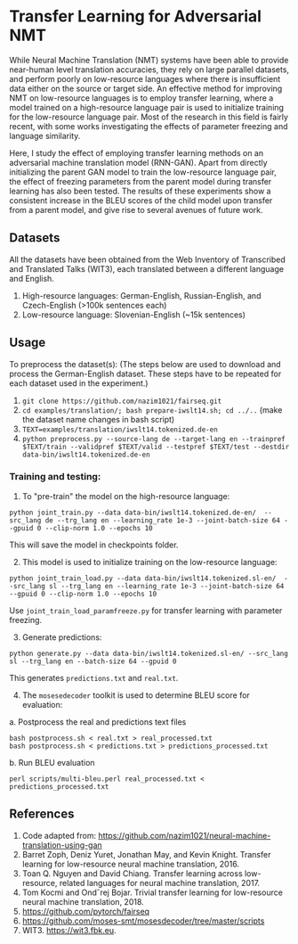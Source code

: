 # Transfer Learning for Adversarial NMT
While Neural Machine Translation (NMT) systems have been able to provide near-human level translation accuracies, they rely on large parallel datasets, and perform poorly on low-resource languages where there is insufficient data either on the source or target side. An effective method for improving NMT on low-resource languages is to employ transfer learning, where a model trained on a high-resource language pair is used to initialize training for the low-resource language pair. Most of the research in this field is fairly recent, with some works investigating the effects of parameter freezing and language similarity.

Here, I study the effect of employing transfer learning methods on an adversarial machine translation model (RNN-GAN). Apart from directly initializing the parent GAN model to train the low-resource language pair, the effect of freezing parameters from the parent model during transfer learning has also been tested. The results of these experiments show a consistent increase in the BLEU scores of the child model upon transfer from a parent model, and give rise to several avenues of future work.

## Datasets
All the datasets have been obtained from the Web Inventory of Transcribed and Translated Talks (WIT3), each translated between a different language and English.
1. High-resource languages: German-English, Russian-English, and Czech-English (>100k sentences each)
2. Low-resource language: Slovenian-English (~15k sentences)

## Usage

To preprocess the dataset(s): (The steps below are used to download and process the German-English dataset. These steps have to be repeated for each dataset used in the experiment.)
1. `git clone https://github.com/nazim1021/fairseq.git`
2. `cd examples/translation/; bash prepare-iwslt14.sh; cd ../..` (make the dataset name changes in bash script)
3. `TEXT=examples/translation/iwslt14.tokenized.de-en`
4. `python preprocess.py --source-lang de --target-lang en --trainpref $TEXT/train --validpref $TEXT/valid --testpref $TEXT/test --destdir data-bin/iwslt14.tokenized.de-en`

### Training and testing:
1. To "pre-train" the model on the high-resource language: 
```
python joint_train.py --data data-bin/iwslt14.tokenized.de-en/  --src_lang de --trg_lang en --learning_rate 1e-3 --joint-batch-size 64 --gpuid 0 --clip-norm 1.0 --epochs 10
```
This will save the model in checkpoints folder.

2. This model is used to initialize training on the low-resource language:
```
python joint_train_load.py --data data-bin/iwslt14.tokenized.sl-en/  --src_lang sl --trg_lang en --learning_rate 1e-3 --joint-batch-size 64 --gpuid 0 --clip-norm 1.0 --epochs 10
```
Use `joint_train_load_paramfreeze.py` for transfer learning with parameter freezing.

3. Generate predictions:
```
python generate.py --data data-bin/iwslt14.tokenized.sl-en/ --src_lang sl --trg_lang en --batch-size 64 --gpuid 0
```
This generates `predictions.txt` and `real.txt`. 

4. The `mosesedecoder` toolkit is used to determine BLEU  score for evaluation:

a. Postprocess the real and predictions text files
```
bash postprocess.sh < real.txt > real_processed.txt
bash postprocess.sh < predictions.txt > predictions_processed.txt
```
b. Run BLEU evaluation
```
perl scripts/multi-bleu.perl real_processed.txt < predictions_processed.txt
```

## References
1. Code adapted from: https://github.com/nazim1021/neural-machine-translation-using-gan
2. Barret Zoph, Deniz Yuret, Jonathan May, and Kevin Knight. Transfer learning for low-resource neural machine translation, 2016.
3. Toan Q. Nguyen and David Chiang. Transfer learning across low-resource, related languages for neural machine translation, 2017.
4. Tom Kocmi and Ondˇrej Bojar. Trivial transfer learning for low-resource neural machine translation, 2018.
5. https://github.com/pytorch/fairseq
6. https://github.com/moses-smt/mosesdecoder/tree/master/scripts
7. WIT3. https://wit3.fbk.eu.
